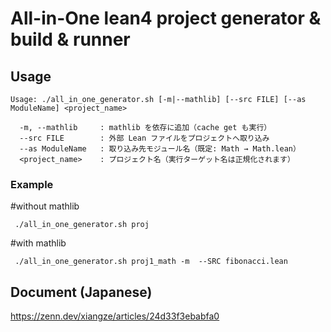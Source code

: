 # All-in-One lean4 project generator & build & runner

## Usage
```
Usage: ./all_in_one_generator.sh [-m|--mathlib] [--src FILE] [--as ModuleName] <project_name>

  -m, --mathlib     : mathlib を依存に追加（cache get も実行）
  --src FILE        : 外部 Lean ファイルをプロジェクトへ取り込み
  --as ModuleName   : 取り込み先モジュール名（既定: Math → Math.lean）
  <project_name>    : プロジェクト名（実行ターゲット名は正規化されます）

```
### Example
#without mathlib
```
 ./all_in_one_generator.sh proj
```
#with mathlib
```
 ./all_in_one_generator.sh proj1_math -m  --SRC fibonacci.lean 
```

## Document (Japanese)
https://zenn.dev/xiangze/articles/24d33f3ebabfa0


